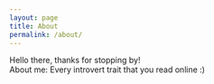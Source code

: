 ```yaml
---
layout: page
title: About
permalink: /about/
---
```


Hello there, thanks for stopping by!<br>
About me: Every introvert trait that you read online :)